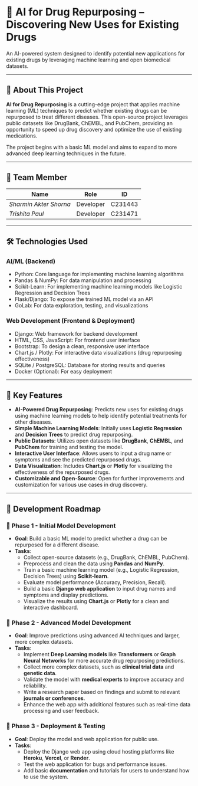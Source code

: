 # **🧪 AI for Drug Repurposing – Discovering New Uses for Existing Drugs**
An AI-powered system designed to identify potential new applications for existing drugs by leveraging machine learning and open biomedical datasets.

---

## 📌 **About This Project**
**AI for Drug Repurposing** is a cutting-edge project that applies machine learning (ML) techniques to predict whether existing drugs can be repurposed to treat different diseases. This open-source project leverages public datasets like DrugBank, ChEMBL, and PubChem, providing an opportunity to speed up drug discovery and optimize the use of existing medications.

The project begins with a basic ML model and aims to expand to more advanced deep learning techniques in the future.

---

## 👤 **Team Member** 
| 				Name           | Role      | ID        |
|------------------------|-----------|-----------|
| *Sharmin Akter Shorna* | Developer | C231443   |
|    *Trishita Paul*     | Developer | C231471   |

---

## 🛠 **Technologies Used**
### **AI/ML (Backend)**
- Python: Core language for implementing machine learning algorithms
- Pandas & NumPy: For data manipulation and processing
- Scikit-Learn: For implementing machine learning models like Logistic Regression and Decision Trees
- Flask/Django: To expose the trained ML model via an API
- GoLab: For data exploration, testing, and visualizations
### **Web Development (Frontend & Deployment)**
- Django: Web framework for backend development
- HTML, CSS, JavaScript: For frontend user interface
- Bootstrap: To design a clean, responsive user interface
- Chart.js / Plotly: For interactive data visualizations (drug repurposing effectiveness)
- SQLite / PostgreSQL: Database for storing results and queries
- Docker (Optional): For easy deployment
  
---

## 🌟 **Key Features**

- **AI-Powered Drug Repurposing**: Predicts new uses for existing drugs using machine learning models to help identify potential treatments for other diseases.
- **Simple Machine Learning Models**: Initially uses **Logistic Regression** and **Decision Trees** to predict drug repurposing.
- **Public Datasets**: Utilizes open datasets like **DrugBank**, **ChEMBL**, and **PubChem** for training and testing the model.
- **Interactive User Interface**: Allows users to input a drug name or symptoms and see the predicted repurposed drugs.
- **Data Visualization**: Includes **Chart.js** or **Plotly** for visualizing the effectiveness of the repurposed drugs.
- **Customizable and Open-Source**: Open for further improvements and customization for various use cases in drug discovery.

---

## 🚀 **Development Roadmap**

### 📅 **Phase 1 - Initial Model Development**

- **Goal**: Build a basic ML model to predict whether a drug can be repurposed for a different disease.
- **Tasks**:
  - Collect open-source datasets (e.g., DrugBank, ChEMBL, PubChem).
  - Preprocess and clean the data using **Pandas** and **NumPy**.
  - Train a basic machine learning model (e.g., Logistic Regression, Decision Trees) using **Scikit-learn**.
  - Evaluate model performance (Accuracy, Precision, Recall).
  - Build a basic **Django web application** to input drug names and symptoms and display predictions.
  - Visualize the results using **Chart.js** or **Plotly** for a clean and interactive dashboard.

### 📅 **Phase 2 - Advanced Model Development**

- **Goal**: Improve predictions using advanced AI techniques and larger, more complex datasets.
- **Tasks**:
  - Implement **Deep Learning models** like **Transformers** or **Graph Neural Networks** for more accurate drug repurposing predictions.
  - Collect more complex datasets, such as **clinical trial data** and **genetic data**.
  - Validate the model with **medical experts** to improve accuracy and reliability.
  - Write a research paper based on findings and submit to relevant **journals or conferences**.
  - Enhance the web app with additional features such as real-time data processing and user feedback.

### 📅 **Phase 3 - Deployment & Testing**

- **Goal**: Deploy the model and web application for public use.
- **Tasks**:
  - Deploy the Django web app using cloud hosting platforms like **Heroku**, **Vercel**, or **Render**.
  - Test the web application for bugs and performance issues.
  - Add basic **documentation** and tutorials for users to understand how to use the system.

